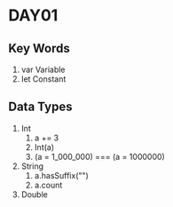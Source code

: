 # DAY01

## Key Words

1. var Variable
2. let Constant

## Data Types

1. Int
   1. a += 3
   2. Int(a)
   3. (a = 1_000_000) === (a = 1000000)
2. String
   1. a.hasSuffix("")
   2. a.count
3. Double
